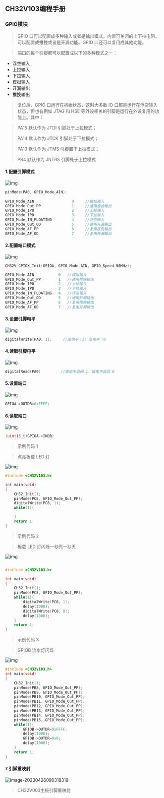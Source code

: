 ## CH32V103编程手册<!-- {docsify-ignore} -->

### GPIO模块  <!-- {docsify-ignore} -->

> GPIO 口可以配置成多种输入或者是输出模式，内置可关闭的上下拉电阻，可以配置成推挽或者是开漏功能。GPIO 口还可以复用成其他功能。

> 端口的每个引脚都可以配置成以下的多种模式之一：

-  浮空输入
- 上拉输入
- 下拉输入
- 模拟输入
- 开漏输出
- 推挽输出

> 复位后，GPIO 口运行在初始状态，这时大多数 IO 口都是运行在浮空输入状态，但也有例如 JTAG 和 HSE 等外设相关的引脚是运行在外设复用的功能上。其中：

> PA15 默认作为 JTDI 引脚处于上拉模式； 
>
> PA14 默认作为 JTCK 引脚处于下拉模式； 
>
> PA13 默认作为 JTMS 引脚置于上拉模式；
>
>  PB4 默认作为 JNTRS 引脚处于上拉模式

#### 1.配置引脚模式

![img](基础外设模块.assets/wps325.jpg) 

```c++
pinMode(PA0, GPIO_Mode_AIN); 
 
GPIO_Mode_AIN                 0     //模拟输入     
GPIO_Mode_Out_PP              1     //通用推挽输出 
GPIO_Mode_IPU                 2     //上拉输入     
GPIO_Mode_IPD                 3     //下拉输入     
GPIO_Mode_IN_FLOATING         4     //浮空输入     
GPIO_Mode_Out_OD              5     //通用开漏输出 
GPIO_Mode_AF_PP               6     //复用推免输出 
GPIO_Mode_AF_OD               7     //复用开漏输出 
```

#### 2.配置端口模式

![img](基础外设模块.assets/wps326.jpg) 

```c++
CH32V_GPIOX_Init(GPIOA, GPIO_Mode_AIN, GPIO_Speed_50MHz);

GPIO_Mode_AIN	        0	//模拟输入
GPIO_Mode_Out_PP	    1	//通用推挽输出
GPIO_Mode_IPU	        2	//上拉输入
GPIO_Mode_IPD	        3	//下拉输入
GPIO_Mode_IN_FLOATING	4	//浮空输入
GPIO_Mode_Out_OD	    5	//通用开漏输出
GPIO_Mode_AF_PP	        6	//复用推挽输出
GPIO_Mode_AF_OD	        7   //复用开漏输出
```
#### 3.设置引脚电平

![img](基础外设模块.assets/wps328.jpg) 

```c++
digitalWrite(PA0, 1);     //高电平：1; 低电平：0
```
#### 4.读取引脚电平

![img](基础外设模块.assets/wps330.jpg) 

```c++
digitalRead(PA0)         //高电平返回 1，低电平返回 0
```
#### 5.设置端口

![img](基础外设模块.assets/wps332.jpg) 

```c++
GPIOA->OUTDR=0xFFFF;
```
#### 6.读取端口

![img](基础外设模块.assets/wps334.jpg) 

```c++
(uint16_t)GPIOA->INDR)
```
> 示例代码 1

> 点亮板载 LED 灯


![img](基础外设模块.assets/wps336.jpg) 

```c++
#include <CH32V103.h>

int main(void)
{
    CH32_Init();
    pinMode(PC8, GPIO_Mode_Out_PP); 
    digitalWrite(PC8, 1);
    while(1){

    }
    return 1;
}
```
> 示例代码 2

> 板载 LED 灯闪烁一秒亮一秒灭


![img](基础外设模块.assets/wps338.jpg)

```c++

#include <CH32V103.h>

int main(void)
{
    CH32_Init();
    pinMode(PC8, GPIO_Mode_Out_PP); 
    while(1){
		digitalWrite(PC8, 1);
        delay(1000);
        digitalWrite(PC8, 0);
        delay(1000);
    }
    return 1;
}
```
> 示例代码 3

> GPIOB 流水灯闪烁

![img](基础外设模块.assets/wps341.jpg) 

```c++
#include <CH32V103.h>
int main(void)
{
    CH32_Init();
    pinMode(PB8, GPIO_Mode_Out_PP); 
    pinMode(PB9, GPIO_Mode_Out_PP); 
    pinMode(PB10, GPIO_Mode_Out_PP); 
    pinMode(PB11, GPIO_Mode_Out_PP); 
    pinMode(PB12, GPIO_Mode_Out_PP); 
    pinMode(PB13, GPIO_Mode_Out_PP); 
    pinMode(PB14, GPIO_Mode_Out_PP); 
    pinMode(PB15, GPIO_Mode_Out_PP); 
    while(1){
        GPIOB->OUTDR=0xFFFF;
        delay(1000); 
        GPIOB->OUTDR=0x0;
        delay(1000);
    }
    return 1;
}
```





#### 7.引脚重映射

![image-20230426090318319](基础外设模块_01.assets/image-20230426090318319.png) 

> CH32V003主板引脚重映射